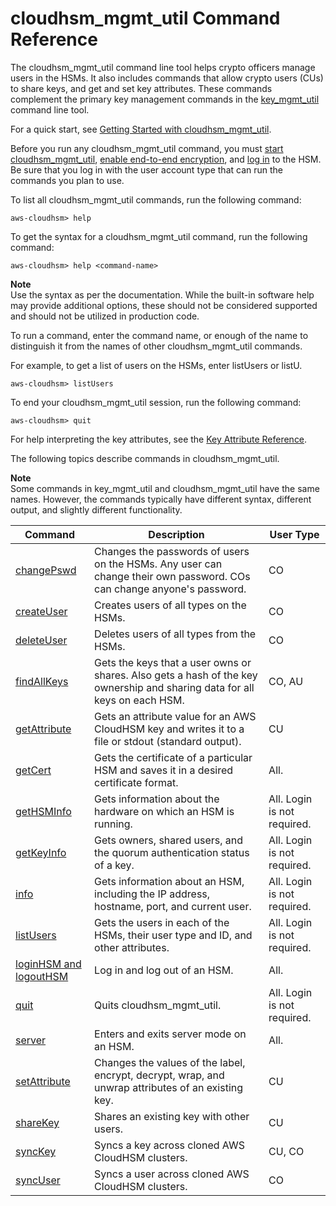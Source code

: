 # cloudhsm\_mgmt\_util Command Reference<a name="cloudhsm_mgmt_util-reference"></a>

The cloudhsm\_mgmt\_util command line tool helps crypto officers manage users in the HSMs\. It also includes commands that allow crypto users \(CUs\) to share keys, and get and set key attributes\. These commands complement the primary key management commands in the [key\_mgmt\_util](key_mgmt_util.md) command line tool\. 

For a quick start, see [Getting Started with cloudhsm\_mgmt\_util](cloudhsm_mgmt_util-getting-started.md)\. 

Before you run any cloudhsm\_mgmt\_util command, you must [start cloudhsm\_mgmt\_util](cloudhsm_mgmt_util-getting-started.md#cloudhsm_mgmt_util-start), [enable end\-to\-end encryption](cloudhsm_mgmt_util-getting-started.md#cloudhsm_mgmt_util-enable_e2e), and [log in](cloudhsm_mgmt_util-getting-started.md#cloudhsm_mgmt_util-log-in) to the HSM\. Be sure that you log in with the user account type that can run the commands you plan to use\.

To list all cloudhsm\_mgmt\_util commands, run the following command:

```
aws-cloudhsm> help
```

To get the syntax for a cloudhsm\_mgmt\_util command, run the following command:

```
aws-cloudhsm> help <command-name>
```

**Note**  
Use the syntax as per the documentation\. While the built\-in software help may provide additional options, these should not be considered supported and should not be utilized in production code\.

To run a command, enter the command name, or enough of the name to distinguish it from the names of other cloudhsm\_mgmt\_util commands\. 

For example, to get a list of users on the HSMs, enter listUsers or listU\.

```
aws-cloudhsm> listUsers
```

To end your cloudhsm\_mgmt\_util session, run the following command:

```
aws-cloudhsm> quit
```

For help interpreting the key attributes, see the [Key Attribute Reference](key-attribute-table.md)\.

The following topics describe commands in cloudhsm\_mgmt\_util\. 

**Note**  
Some commands in key\_mgmt\_util and cloudhsm\_mgmt\_util have the same names\. However, the commands typically have different syntax, different output, and slightly different functionality\.


| Command | Description | User Type | 
| --- | --- | --- | 
| [changePswd](cloudhsm_mgmt_util-changePswd.md) | Changes the passwords of users on the HSMs\. Any user can change their own password\. COs can change anyone's password\. | CO | 
| [createUser](cloudhsm_mgmt_util-createUser.md) | Creates users of all types on the HSMs\. | CO | 
| [deleteUser](cloudhsm_mgmt_util-deleteUser.md) | Deletes users of all types from the HSMs\. | CO | 
| [findAllKeys](cloudhsm_mgmt_util-findAllKeys.md) | Gets the keys that a user owns or shares\. Also gets a hash of the key ownership and sharing data for all keys on each HSM\. | CO, AU | 
| [getAttribute](cloudhsm_mgmt_util-getAttribute.md) | Gets an attribute value for an AWS CloudHSM key and writes it to a file or stdout \(standard output\)\. | CU | 
| [getCert](cloudhsm_mgmt_util-getCert.md) | Gets the certificate of a particular HSM and saves it in a desired certificate format\. | All\. | 
| [getHSMInfo](cloudhsm_mgmt_util-getHSMInfo.md) | Gets information about the hardware on which an HSM is running\. | All\. Login is not required\. | 
| [getKeyInfo](cloudhsm_mgmt_util-getHSMInfo.md) | Gets owners, shared users, and the quorum authentication status of a key\. | All\. Login is not required\. | 
| [info](cloudhsm_mgmt_util-info.md) | Gets information about an HSM, including the IP address, hostname, port, and current user\. | All\. Login is not required\. | 
| [listUsers](cloudhsm_mgmt_util-listUsers.md) | Gets the users in each of the HSMs, their user type and ID, and other attributes\. | All\. Login is not required\. | 
| [loginHSM and logoutHSM](cloudhsm_mgmt_util-loginLogout.md) | Log in and log out of an HSM\. | All\.  | 
| [quit](cloudhsm_mgmt_util-quit.md) | Quits cloudhsm\_mgmt\_util\. | All\. Login is not required\. | 
| [server](cloudhsm_mgmt_util-server.md) | Enters and exits server mode on an HSM\. | All\. | 
| [setAttribute](cloudhsm_mgmt_util-setAttribute.md) | Changes the values of the label, encrypt, decrypt, wrap, and unwrap attributes of an existing key\. | CU | 
| [shareKey](cloudhsm_mgmt_util-shareKey.md) | Shares an existing key with other users\. | CU | 
| [syncKey](cloudhsm_mgmt_util-syncKey.md) | Syncs a key across cloned AWS CloudHSM clusters\. | CU, CO | 
| [syncUser](cloudhsm_mgmt_util-syncUser.md) | Syncs a user across cloned AWS CloudHSM clusters\. | CO | 